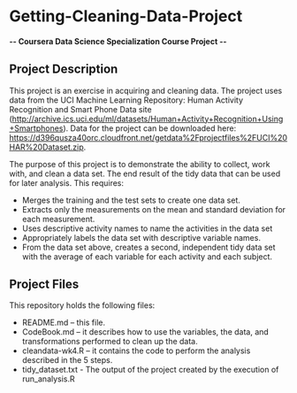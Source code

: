 # Getting-Cleaning-Data-Project
#### --  Coursera Data Science Specialization Course Project  --
## Project Description
This project is an exercise in acquiring and cleaning data. The project uses data from the UCI Machine Learning Repository: Human Activity Recognition and Smart Phone Data site (http://archive.ics.uci.edu/ml/datasets/Human+Activity+Recognition+Using+Smartphones). Data for the project can be downloaded here: https://d396qusza40orc.cloudfront.net/getdata%2Fprojectfiles%2FUCI%20HAR%20Dataset.zip. 

The purpose of this project is to demonstrate the ability to collect, work with, and clean a data set. The end result of the tidy data that can be used for later analysis. This requires:
-	Merges the training and the test sets to create one data set. 
-	Extracts only the measurements on the mean and standard deviation for each measurement. 
-	Uses descriptive activity names to name the activities in the data set 
-	Appropriately labels the data set with descriptive variable names. 
-	From the data set above, creates a second, independent tidy data set with the average of each variable for each activity and each subject.

## Project Files
This repository holds the following files:
- README.md – this file. 
- CodeBook.md – it describes how to use the variables, the data, and transformations performed to clean up the data. 
- cleandata-wk4.R – it contains the code to perform the analysis described in the 5 steps.
- tidy_dataset.txt - The output of the project created by the execution of run_analysis.R

